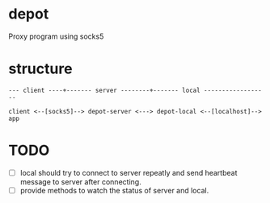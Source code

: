# depot

Proxy program using socks5

# structure

```
--- client ----+------- server --------+------- local ------------------

client <--[socks5]--> depot-server <---> depot-local <--[localhost]--> app
```

# TODO

- [ ] local should try to connect to server repeatly and send heartbeat message
      to server after connecting.
- [ ] provide methods to watch the status of server and local.
